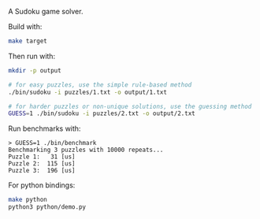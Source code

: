 
A Sudoku game solver. 

Build with:
```sh
make target
```

Then run with:
```sh
mkdir -p output

# for easy puzzles, use the simple rule-based method
./bin/sudoku -i puzzles/1.txt -o output/1.txt

# for harder puzzles or non-unique solutions, use the guessing method
GUESS=1 ./bin/sudoku -i puzzles/2.txt -o output/2.txt
```

Run benchmarks with:
```
> GUESS=1 ./bin/benchmark
Benchmarking 3 puzzles with 10000 repeats...
Puzzle 1:   31 [us]
Puzzle 2:  115 [us]
Puzzle 3:  196 [us]
```

For python bindings:
```sh
make python
python3 python/demo.py
```